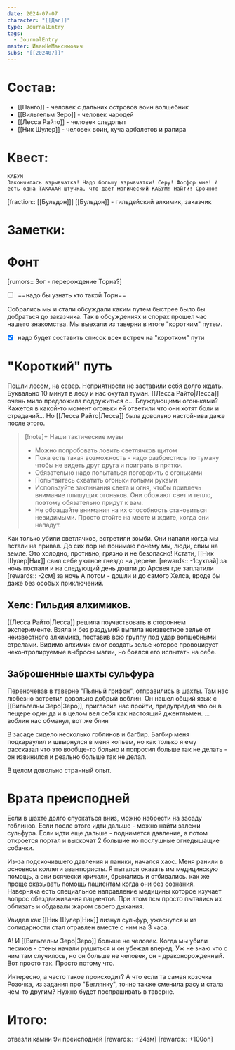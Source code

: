 ```yaml
---
date: 2024-07-07
character: "[[Даг]]"
type: JournalEntry
tags:
  - JournalEntry
master: ИванНеМаксимович
subs: "[[202407]]"
---
```

# Состав:
- [[Панго]] - человек с дальних островов воин волшебник
- [[Вильгельм Зеро]] - человек чародей 
- [[Лесса Райто]] - человек следопыт
- [[Ник Шулер]] - человек воин, куча арбалетов и рапира
# Квест:
```quest
КАБУМ
Закончилась взрывчатка! Надо большу взрывчатки! Серу! Фосфор мне! И есть одна ТАКАААЯ штучка, что даёт магический КАБУМ! Найти! Срочно!
```
[fraction:: [[Бульдон]]]
[[Бульдон]] - гильдейский алхимик, заказчик
# Заметки:
# Фонт
[rumors:: Зог - перерождение Торна?]
- [ ] ==надо бы узнать кто такой Торн==

Собрались мы и стали обсуждали каким путем быстрее было бы добраться до заказчика. Так в обсуждениях и спорах прошел час нашего знакомства. Мы выехали из таверни в итоге "коротким" путем.
- [x] надо будет составить список всех встреч на "коротком" пути

# "Короткий" путь
Пошли лесом, на север. Неприятности не заставили себя долго ждать. Буквально 10 минут в лесу и нас окутал туман. [[Лесса Райто|Лесса]] очень мило предложила подружиться с... Блуждающими огоньками? Кажется в какой-то момент огоньки ей ответили что они хотят боли и страданий... Но [[Лесса Райто|Лесса]] была довольно настойчива даже после этого.

> [!note]+ Наши тактические мувы
> - Можно попробовать ловить светлячков щитом
> - Пока есть такая возможность - надо разбрестись по туману чтобы не видеть друг друга и поиграть в прятки.
> - Обязательно надо попытаться поговорить с огоньками
> - Попытайтесь схватить огоньки голыми руками
> - Используйте заклинания света и огня, чтобы привлечь внимание пляшущих огоньков. Они обожают свет и тепло, поэтому обязательно придут к вам.
> - Не обращайте внимания на их способность становиться невидимыми. Просто стойте на месте и ждите, когда они нападут.

Как только убили светлячков, встретили зомби. Они напали когда мы встали на привал. До сих пор не понимаю почему мы, люди, спим на земле. Это холодно, противно, грязно и не безопасно! Кстати, [[Ник Шулер|Ник]] свил себе уютное гнездо на дереве.
[rewards:: -1сухпай] за ночь
поспали и на следующий день дошли до Арсвея где заплатили
[rewards:: -2см] за ночь
А потом - дошли и до самого Хелса, вроде бы даже без особых приключений.

## Хелс: Гильдия алхимиков.
[[Лесса Райто|Лесса]] решила поучаствовать в стороннем эксперименте. Взяла и без раздумий выпила неизвестное зелье от неизвестного алхимика, поставив всю группу под удар волшебными стрелами. Видимо алхимик смог создать зелье которое провоцирует неконтролируемые выбросы магии, но боялся его испытать на себе.

## Заброшенные шахты сульфура
Переночевав в таверне "Пьяный грифон", отправились в шахты. Там нас любезно встретил довольно добрый воблин. Он нашел общий язык с [[Вильгельм Зеро|Зеро]], пригласил нас пройти, предупредил что он в пещере один да и в целом вел себя как настоящий джентльмен.
...
воблин нас обманул, вот же блин

В засаде сидело несколько гоблинов и багбир. Багбир меня подкараулил и швырнулся в меня копьем, но как только я ему рассказал что это вообще-то больно и попросил больше так не делать - он извинился и реально больше так не делал.

В целом довольно странный опыт.

# Врата преисподней
Если в шахте долго спускаться вниз, можно набрести на засаду гоблинов. Если после этого идти дальше - можно найти залежи сульфура. Если идти еще дальше - поднимется давление, а потом откроется портал и выскочат 2 большие но послушные огнедышащие собачки.

Из-за подскочившего давления и паники, начался хаос. Меня ранили в основном коллеги авантюристы. Я пытался оказать им медицинскую помощь, а они всячески кричали, брыкались и отбивались. как же проще оказывать помощь пациентам когда они без сознания. Наверняка есть специальное направление медицины которое изучает вопрос обездвиживания пациентов. При этом псы просто пытались их облизать и обдавали жаром своего дыхания.

Увидел как [[Ник Шулер|Ник]] лизнул сульфур, ужаснулся и из солидарности стал отравлен вместе с ним на 3 часа.

А! И [[Вильгельм Зеро|Зеро]] больше не человек. Когда мы убили песиков - стены начали рушиться и он убежал вперед. Уж не знаю что с ним там случилось, но он больше не человек, он - драконорожденный. Вот просто так. Просто потому что. 

Интересно, а часто такое происходит? А что если та самая козочка Розочка, из задания про "Беглянку", точно также сменила расу и стала чем-то другим? Нужно будет поспрашивать в таверне.
# Итого:
отвезли камни 9и преисподней
[rewards:: +24зм]
[rewards:: +100оп]
